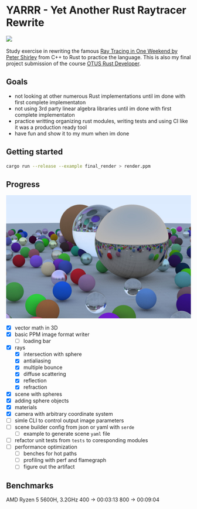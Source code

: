 # YARRR - Yet Another Rust Raytracer Rewrite

[![](https://github.com/mihsamusev/yarrr/actions/workflows/build.yml/badge.svg)](https://github.com/mihsamusev/yarrr/actions/workflows/build.yml)

Study exercise in rewriting the famous [Ray Tracing in One Weekend by Peter Shirley](https://raytracing.github.io/books/RayTracingInOneWeekend.html#thevec3class/vec3utilityfunctions) from C++ to Rust to practice the language. This is also my final project submission of the course [OTUS Rust Developer](https://otus.ru/lessons/rust-developer/).

## Goals

- not looking at other numerous Rust implementations until im done with first complete implementaton
- not using 3rd party linear algebra libraries until im done with first complete implementaton
- practice writting organizing rust modules, writing tests and using CI like it was a production ready tool
- have fun and show it to my mum when im done

## Getting started

```sh
cargo run --release --example final_render > render.ppm
```

## Progress

![](/doc/final_render_1200.jpeg)

- [x] vector math in 3D
- [x] basic PPM image format writer
  - [ ] loading bar
- [x] rays
  - [x] intersection with sphere
  - [x] antialiasing
  - [x] multiple bounce
  - [x] diffuse scattering
  - [x] reflection
  - [x] refraction
- [x] scene with spheres
- [x] adding sphere objects
- [x] materials
- [x] camera with arbitrary coordinate system
- [ ] simle CLI to control output image parameters
- [ ] scene builder config from json or yaml with `serde`
  - [ ] example to generate scene `yaml` file
- [ ] refactor unit tests from `tests` to coresponding modules
- [ ] performance optimization
  - [ ] benches for hot paths
  - [ ] profiling with perf and flamegraph
  - [ ] figure out the artifact

## Benchmarks

AMD Ryzen 5 5600H, 3.2GHz
400 -> 00:03:13
800 -> 00:09:04

